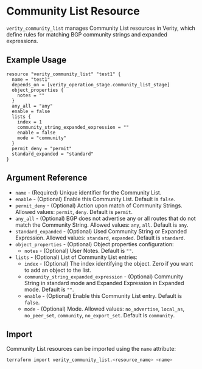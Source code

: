 # Community List Resource

`verity_community_list` manages Community List resources in Verity, which define rules for matching BGP community strings and expanded expressions.

## Example Usage

```hcl
resource "verity_community_list" "test1" {
  name = "test1"
  depends_on = [verity_operation_stage.community_list_stage]
  object_properties {
    notes = ""
  }
  any_all = "any"
  enable = false
  lists {
    index = 1
    community_string_expanded_expression = ""
    enable = false
    mode = "community"
  }
  permit_deny = "permit"
  standard_expanded = "standard"
}
```

## Argument Reference

* `name` - (Required) Unique identifier for the Community List.
* `enable` - (Optional) Enable this Community List. Default is `false`.
* `permit_deny` - (Optional) Action upon match of Community Strings. Allowed values: `permit`, `deny`. Default is `permit`.
* `any_all` - (Optional) BGP does not advertise any or all routes that do not match the Community String. Allowed values: `any`, `all`. Default is `any`.
* `standard_expanded` - (Optional) Used Community String or Expanded Expression. Allowed values: `standard`, `expanded`. Default is `standard`.
* `object_properties` - (Optional) Object properties configuration:
  * `notes` - (Optional) User Notes. Default is `""`.
* `lists` - (Optional) List of Community List entries:
  * `index` - (Optional) The index identifying the object. Zero if you want to add an object to the list.
  * `community_string_expanded_expression` - (Optional) Community String in standard mode and Expanded Expression in Expanded mode. Default is `""`.
  * `enable` - (Optional) Enable this Community List entry. Default is `false`.
  * `mode` - (Optional) Mode. Allowed values: `no_advertise`, `local_as`, `no_peer_set`, `community`, `no_export_set`. Default is `community`.

## Import

Community List resources can be imported using the `name` attribute:

```sh
terraform import verity_community_list.<resource_name> <name>
```

